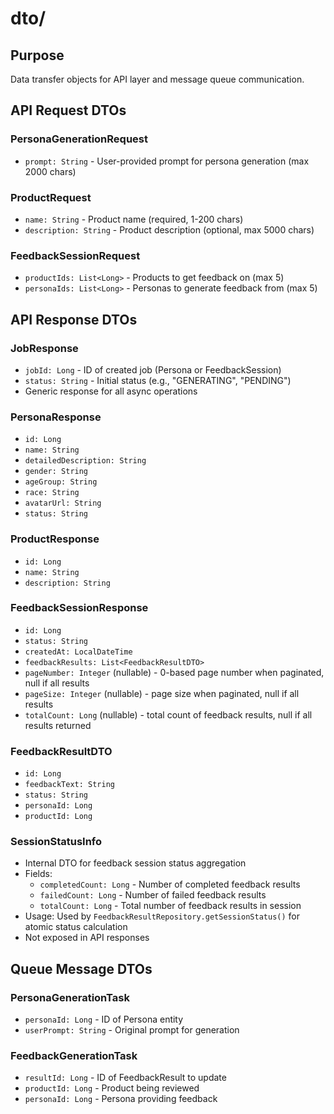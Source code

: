 # dto/

## Purpose
Data transfer objects for API layer and message queue communication.

## API Request DTOs

### PersonaGenerationRequest
- `prompt: String` - User-provided prompt for persona generation (max 2000 chars)

### ProductRequest
- `name: String` - Product name (required, 1-200 chars)
- `description: String` - Product description (optional, max 5000 chars)

### FeedbackSessionRequest
- `productIds: List<Long>` - Products to get feedback on (max 5)
- `personaIds: List<Long>` - Personas to generate feedback from (max 5)

## API Response DTOs

### JobResponse
- `jobId: Long` - ID of created job (Persona or FeedbackSession)
- `status: String` - Initial status (e.g., "GENERATING", "PENDING")
- Generic response for all async operations

### PersonaResponse
- `id: Long`
- `name: String`
- `detailedDescription: String`
- `gender: String`
- `ageGroup: String`
- `race: String`
- `avatarUrl: String`
- `status: String`

### ProductResponse
- `id: Long`
- `name: String`
- `description: String`

### FeedbackSessionResponse
- `id: Long`
- `status: String`
- `createdAt: LocalDateTime`
- `feedbackResults: List<FeedbackResultDTO>`
- `pageNumber: Integer` (nullable) - 0-based page number when paginated, null if all results
- `pageSize: Integer` (nullable) - page size when paginated, null if all results
- `totalCount: Long` (nullable) - total count of feedback results, null if all results returned

### FeedbackResultDTO
- `id: Long`
- `feedbackText: String`
- `status: String`
- `personaId: Long`
- `productId: Long`

### SessionStatusInfo
- Internal DTO for feedback session status aggregation
- Fields:
  - `completedCount: Long` - Number of completed feedback results
  - `failedCount: Long` - Number of failed feedback results
  - `totalCount: Long` - Total number of feedback results in session
- Usage: Used by `FeedbackResultRepository.getSessionStatus()` for atomic status calculation
- Not exposed in API responses

## Queue Message DTOs

### PersonaGenerationTask
- `personaId: Long` - ID of Persona entity
- `userPrompt: String` - Original prompt for generation

### FeedbackGenerationTask
- `resultId: Long` - ID of FeedbackResult to update
- `productId: Long` - Product being reviewed
- `personaId: Long` - Persona providing feedback
